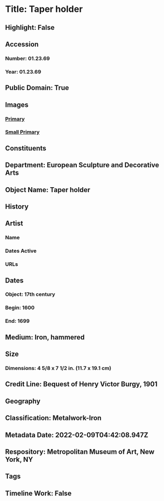 # Title: Taper holder
## Highlight: False
## Accession
### Number: 01.23.69
### Year: 01.23.69
## Public Domain: True
## Images
### [Primary](https://images.metmuseum.org/CRDImages/es/original/49772.jpg)
### [Small Primary](https://images.metmuseum.org/CRDImages/es/web-large/49772.jpg)
## Constituents
## Department: European Sculpture and Decorative Arts
## Object Name: Taper holder
## History
## Artist
### Name
### Dates Active
### URLs
## Dates
### Object: 17th century
### Begin: 1600
### End: 1699
## Medium: Iron, hammered
## Size
### Dimensions: 4 5/8 x 7 1/2 in.  (11.7 x 19.1 cm)
## Credit Line: Bequest of Henry Victor Burgy, 1901
## Geography
## Classification: Metalwork-Iron
## Metadata Date: 2022-02-09T04:42:08.947Z
## Respository: Metropolitan Museum of Art, New York, NY
## Tags
## Timeline Work: False